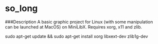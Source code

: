 # so_long

###Description
A basic graphic project for Linux (with some manipulation can be launched at MacOS) on MiniLibX.
Requires xorg, x11 and zlib.


sudo apt-get update && sudo apt-get install xorg libxext-dev zlib1g-dev